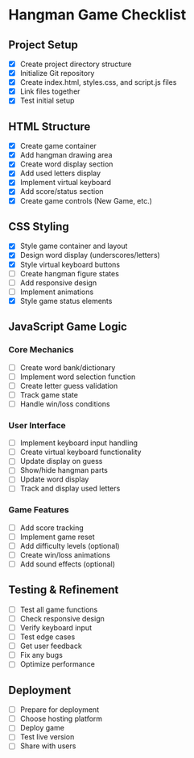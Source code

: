 # Hangman Game Checklist

## Project Setup

- [x] Create project directory structure
- [x] Initialize Git repository
- [x] Create index.html, styles.css, and script.js files
- [x] Link files together
- [x] Test initial setup

## HTML Structure

- [x] Create game container
- [x] Add hangman drawing area
- [x] Create word display section
- [x] Add used letters display
- [x] Implement virtual keyboard
- [x] Add score/status section
- [x] Create game controls (New Game, etc.)

## CSS Styling

- [x] Style game container and layout
- [x] Design word display (underscores/letters)
- [x] Style virtual keyboard buttons
- [ ] Create hangman figure states
- [ ] Add responsive design
- [ ] Implement animations
- [x] Style game status elements

## JavaScript Game Logic

### Core Mechanics

- [ ] Create word bank/dictionary
- [ ] Implement word selection function
- [ ] Create letter guess validation
- [ ] Track game state
- [ ] Handle win/loss conditions

### User Interface

- [ ] Implement keyboard input handling
- [ ] Create virtual keyboard functionality
- [ ] Update display on guess
- [ ] Show/hide hangman parts
- [ ] Update word display
- [ ] Track and display used letters

### Game Features

- [ ] Add score tracking
- [ ] Implement game reset
- [ ] Add difficulty levels (optional)
- [ ] Create win/loss animations
- [ ] Add sound effects (optional)

## Testing & Refinement

- [ ] Test all game functions
- [ ] Check responsive design
- [ ] Verify keyboard input
- [ ] Test edge cases
- [ ] Get user feedback
- [ ] Fix any bugs
- [ ] Optimize performance

## Deployment

- [ ] Prepare for deployment
- [ ] Choose hosting platform
- [ ] Deploy game
- [ ] Test live version
- [ ] Share with users

